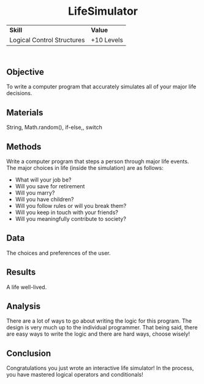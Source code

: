 <!DOCTYPE html>
<html>
<head>
</head>
<body>
	<header>
		<h1> LifeSimulator</h1>
		<table>
			<tr>
				<td><strong>Skill</strong></td>
				<td><strong>Value</strong></td>
			</tr>
			<tr>
				<td>Logical Control Structures</td>
				<td>+10 Levels</td>
			</tr>
		</table>
	</header>
	<main>
		<section>
			<h2> Objective </h2>
			<p>
				To write a computer program that accurately simulates all of your major life decisions.
			</p>
		</section>
		<section>
			<h2> Materials </h2>
			<p>
				String, Math.random(), if-else,, switch
			</p>	
		</section>
		<section>
			<h2> Methods </h2>
			<p>
				Write a computer program that steps a person through major life events. The major choices in life (inside the simulation) are as follows:
				<ul>
					<li> What will your job be?</li>
					<li>Will you save for retirement</li>
					<li> Will you marry?</li>
					<li> Will you have children? </li>
					<li> Will you follow rules or will you break them?</li>
					<li> Will you keep in touch with your friends?</li>
					<li> Will you meaningfully contribute to society?</li>
				</ul>
			</p>
		</section>
		<section>
			<h2> Data </h2>
			<p>
				The choices and preferences of the user.
			</p>
		</section>
		<section>
			<h2> Results </h2>
			<p>
				A life well-lived.
			</p>
		</section>
		<section>
			<h2> Analysis </h2>
			<p>
				There are a lot of ways to go about writing the logic for this program. The design is very much up to the individual programmer. That being said, there are easy ways to write the logic and there are hard ways, choose wisely!
			</p>
		</section>
		<section>
			<h2> Conclusion </h2>
			<p>
				 Congratulations you just wrote an interactive life simulator! In the process, you have mastered logical operators and conditionals!
			</p>
		</section>
	</main>
</body>
</html>
